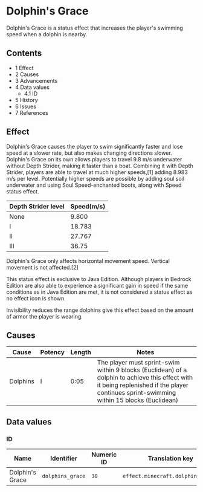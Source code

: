 # Dolphin's Grace
Dolphin's Grace is a status effect that increases the player's swimming speed when a dolphin is nearby.

## Contents
- 1 Effect
- 2 Causes
- 3 Advancements
- 4 Data values
	- 4.1 ID
- 5 History
- 6 Issues
- 7 References

## Effect
Dolphin's Grace causes the player to swim significantly faster and lose speed at a slower rate, but also makes changing directions slower. Dolphin's Grace on its own allows players to travel 9.8 m/s underwater without Depth Strider, making it faster than a boat. Combining it with Depth Strider, players are able to travel at much higher speeds,[1] adding 8.983 m/s per level. Potentially higher speeds are possible by adding soul soil underwater and using Soul Speed-enchanted boots, along with Speed status effect.

| Depth Strider level | Speed(m/s) |
|---------------------|------------|
| None                | 9.800      |
| I                   | 18.783     |
| II                  | 27.767     |
| III                 | 36.75      |

Dolphin's Grace only affects horizontal movement speed. Vertical movement is not affected.[2]

This status effect is exclusive to Java Edition. Although players in Bedrock Edition are also able to experience a significant gain in speed if the same conditions as in Java Edition are met, it is not considered a status effect as no effect icon is shown.

Invisibility reduces the range dolphins give this effect based on the amount of armor the player is wearing.

## Causes
| Cause    | Potency | Length | Notes                                                                                                                                                                                      |
|----------|---------|--------|--------------------------------------------------------------------------------------------------------------------------------------------------------------------------------------------|
| Dolphins | I       | 0:05   | The player must sprint-swim within 9 blocks (Euclidean) of a dolphin to achieve this effect with it being replenished if the player continues sprint-swimming within 15 blocks (Euclidean) |

## Data values
### ID
| Name            | Identifier       | Numeric ID | Translation key                   |
|-----------------|------------------|------------|-----------------------------------|
| Dolphin's Grace | `dolphins_grace` | `30`       | `effect.minecraft.dolphins_grace` |


